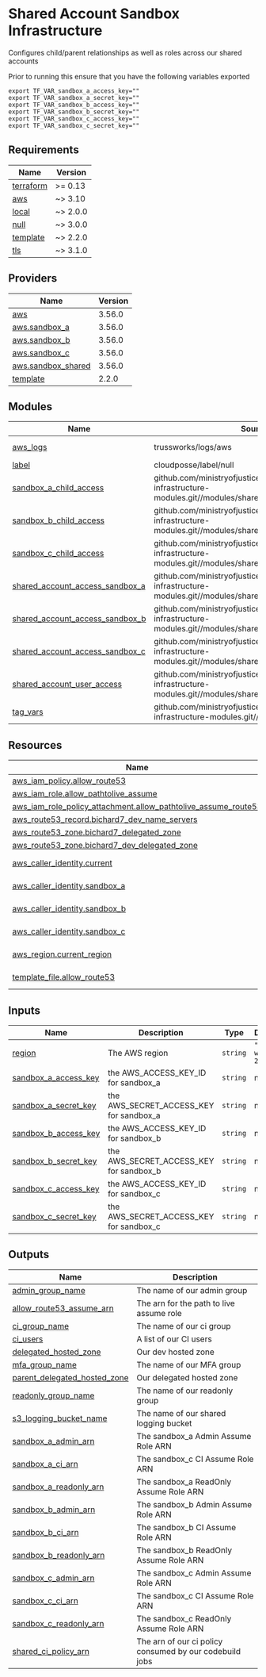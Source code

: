 # Shared Account Sandbox Infrastructure

Configures child/parent relationships as well as roles across our shared accounts

Prior to running this ensure that you have the following variables exported

```shell
export TF_VAR_sandbox_a_access_key=""
export TF_VAR_sandbox_a_secret_key=""
export TF_VAR_sandbox_b_access_key=""
export TF_VAR_sandbox_b_secret_key=""
export TF_VAR_sandbox_c_access_key=""
export TF_VAR_sandbox_c_secret_key=""
```

<!-- BEGIN_TF_DOCS -->
## Requirements

| Name | Version |
|------|---------|
| <a name="requirement_terraform"></a> [terraform](#requirement\_terraform) | >= 0.13 |
| <a name="requirement_aws"></a> [aws](#requirement\_aws) | ~> 3.10 |
| <a name="requirement_local"></a> [local](#requirement\_local) | ~> 2.0.0 |
| <a name="requirement_null"></a> [null](#requirement\_null) | ~> 3.0.0 |
| <a name="requirement_template"></a> [template](#requirement\_template) | ~> 2.2.0 |
| <a name="requirement_tls"></a> [tls](#requirement\_tls) | ~> 3.1.0 |

## Providers

| Name | Version |
|------|---------|
| <a name="provider_aws"></a> [aws](#provider\_aws) | 3.56.0 |
| <a name="provider_aws.sandbox_a"></a> [aws.sandbox\_a](#provider\_aws.sandbox\_a) | 3.56.0 |
| <a name="provider_aws.sandbox_b"></a> [aws.sandbox\_b](#provider\_aws.sandbox\_b) | 3.56.0 |
| <a name="provider_aws.sandbox_c"></a> [aws.sandbox\_c](#provider\_aws.sandbox\_c) | 3.56.0 |
| <a name="provider_aws.sandbox_shared"></a> [aws.sandbox\_shared](#provider\_aws.sandbox\_shared) | 3.56.0 |
| <a name="provider_template"></a> [template](#provider\_template) | 2.2.0 |

## Modules

| Name | Source | Version |
|------|--------|---------|
| <a name="module_aws_logs"></a> [aws\_logs](#module\_aws\_logs) | trussworks/logs/aws | ~> 10.3.0  |
| <a name="module_label"></a> [label](#module\_label) | cloudposse/label/null | 0.24.1 |
| <a name="module_sandbox_a_child_access"></a> [sandbox\_a\_child\_access](#module\_sandbox\_a\_child\_access) | github.com/ministryofjustice/bichard7-next-infrastructure-modules.git//modules/shared_account_child_access | n/a |
| <a name="module_sandbox_b_child_access"></a> [sandbox\_b\_child\_access](#module\_sandbox\_b\_child\_access) | github.com/ministryofjustice/bichard7-next-infrastructure-modules.git//modules/shared_account_child_access | n/a |
| <a name="module_sandbox_c_child_access"></a> [sandbox\_c\_child\_access](#module\_sandbox\_c\_child\_access) | github.com/ministryofjustice/bichard7-next-infrastructure-modules.git//modules/shared_account_child_access | n/a |
| <a name="module_shared_account_access_sandbox_a"></a> [shared\_account\_access\_sandbox\_a](#module\_shared\_account\_access\_sandbox\_a) | github.com/ministryofjustice/bichard7-next-infrastructure-modules.git//modules/shared_account_parent_access | n/a |
| <a name="module_shared_account_access_sandbox_b"></a> [shared\_account\_access\_sandbox\_b](#module\_shared\_account\_access\_sandbox\_b) | github.com/ministryofjustice/bichard7-next-infrastructure-modules.git//modules/shared_account_parent_access | n/a |
| <a name="module_shared_account_access_sandbox_c"></a> [shared\_account\_access\_sandbox\_c](#module\_shared\_account\_access\_sandbox\_c) | github.com/ministryofjustice/bichard7-next-infrastructure-modules.git//modules/shared_account_parent_access | n/a |
| <a name="module_shared_account_user_access"></a> [shared\_account\_user\_access](#module\_shared\_account\_user\_access) | github.com/ministryofjustice/bichard7-next-infrastructure-modules.git//modules/shared_account_parent | n/a |
| <a name="module_tag_vars"></a> [tag\_vars](#module\_tag\_vars) | github.com/ministryofjustice/bichard7-next-infrastructure-modules.git//modules/tag_vars | n/a |

## Resources

| Name | Type |
|------|------|
| [aws_iam_policy.allow_route53](https://registry.terraform.io/providers/hashicorp/aws/latest/docs/resources/iam_policy) | resource |
| [aws_iam_role.allow_pathtolive_assume](https://registry.terraform.io/providers/hashicorp/aws/latest/docs/resources/iam_role) | resource |
| [aws_iam_role_policy_attachment.allow_pathtolive_assume_route53](https://registry.terraform.io/providers/hashicorp/aws/latest/docs/resources/iam_role_policy_attachment) | resource |
| [aws_route53_record.bichard7_dev_name_servers](https://registry.terraform.io/providers/hashicorp/aws/latest/docs/resources/route53_record) | resource |
| [aws_route53_zone.bichard7_delegated_zone](https://registry.terraform.io/providers/hashicorp/aws/latest/docs/resources/route53_zone) | resource |
| [aws_route53_zone.bichard7_dev_delegated_zone](https://registry.terraform.io/providers/hashicorp/aws/latest/docs/resources/route53_zone) | resource |
| [aws_caller_identity.current](https://registry.terraform.io/providers/hashicorp/aws/latest/docs/data-sources/caller_identity) | data source |
| [aws_caller_identity.sandbox_a](https://registry.terraform.io/providers/hashicorp/aws/latest/docs/data-sources/caller_identity) | data source |
| [aws_caller_identity.sandbox_b](https://registry.terraform.io/providers/hashicorp/aws/latest/docs/data-sources/caller_identity) | data source |
| [aws_caller_identity.sandbox_c](https://registry.terraform.io/providers/hashicorp/aws/latest/docs/data-sources/caller_identity) | data source |
| [aws_region.current_region](https://registry.terraform.io/providers/hashicorp/aws/latest/docs/data-sources/region) | data source |
| [template_file.allow_route53](https://registry.terraform.io/providers/hashicorp/template/latest/docs/data-sources/file) | data source |

## Inputs

| Name | Description | Type | Default | Required |
|------|-------------|------|---------|:--------:|
| <a name="input_region"></a> [region](#input\_region) | The AWS region | `string` | `"eu-west-2"` | no |
| <a name="input_sandbox_a_access_key"></a> [sandbox\_a\_access\_key](#input\_sandbox\_a\_access\_key) | the AWS\_ACCESS\_KEY\_ID for sandbox\_a | `string` | n/a | yes |
| <a name="input_sandbox_a_secret_key"></a> [sandbox\_a\_secret\_key](#input\_sandbox\_a\_secret\_key) | the AWS\_SECRET\_ACCESS\_KEY for sandbox\_a | `string` | n/a | yes |
| <a name="input_sandbox_b_access_key"></a> [sandbox\_b\_access\_key](#input\_sandbox\_b\_access\_key) | the AWS\_ACCESS\_KEY\_ID for sandbox\_b | `string` | n/a | yes |
| <a name="input_sandbox_b_secret_key"></a> [sandbox\_b\_secret\_key](#input\_sandbox\_b\_secret\_key) | the AWS\_SECRET\_ACCESS\_KEY for sandbox\_b | `string` | n/a | yes |
| <a name="input_sandbox_c_access_key"></a> [sandbox\_c\_access\_key](#input\_sandbox\_c\_access\_key) | the AWS\_ACCESS\_KEY\_ID for sandbox\_c | `string` | n/a | yes |
| <a name="input_sandbox_c_secret_key"></a> [sandbox\_c\_secret\_key](#input\_sandbox\_c\_secret\_key) | the AWS\_SECRET\_ACCESS\_KEY for sandbox\_c | `string` | n/a | yes |

## Outputs

| Name | Description |
|------|-------------|
| <a name="output_admin_group_name"></a> [admin\_group\_name](#output\_admin\_group\_name) | The name of our admin group |
| <a name="output_allow_route53_assume_arn"></a> [allow\_route53\_assume\_arn](#output\_allow\_route53\_assume\_arn) | The arn for the path to live assume role |
| <a name="output_ci_group_name"></a> [ci\_group\_name](#output\_ci\_group\_name) | The name of our ci group |
| <a name="output_ci_users"></a> [ci\_users](#output\_ci\_users) | A list of our CI users |
| <a name="output_delegated_hosted_zone"></a> [delegated\_hosted\_zone](#output\_delegated\_hosted\_zone) | Our dev hosted zone |
| <a name="output_mfa_group_name"></a> [mfa\_group\_name](#output\_mfa\_group\_name) | The name of our MFA group |
| <a name="output_parent_delegated_hosted_zone"></a> [parent\_delegated\_hosted\_zone](#output\_parent\_delegated\_hosted\_zone) | Our delegated hosted zone |
| <a name="output_readonly_group_name"></a> [readonly\_group\_name](#output\_readonly\_group\_name) | The name of our readonly group |
| <a name="output_s3_logging_bucket_name"></a> [s3\_logging\_bucket\_name](#output\_s3\_logging\_bucket\_name) | The name of our shared logging bucket |
| <a name="output_sandbox_a_admin_arn"></a> [sandbox\_a\_admin\_arn](#output\_sandbox\_a\_admin\_arn) | The sandbox\_a Admin Assume Role ARN |
| <a name="output_sandbox_a_ci_arn"></a> [sandbox\_a\_ci\_arn](#output\_sandbox\_a\_ci\_arn) | The sandbox\_c CI Assume Role ARN |
| <a name="output_sandbox_a_readonly_arn"></a> [sandbox\_a\_readonly\_arn](#output\_sandbox\_a\_readonly\_arn) | The sandbox\_a ReadOnly Assume Role ARN |
| <a name="output_sandbox_b_admin_arn"></a> [sandbox\_b\_admin\_arn](#output\_sandbox\_b\_admin\_arn) | The sandbox\_b Admin Assume Role ARN |
| <a name="output_sandbox_b_ci_arn"></a> [sandbox\_b\_ci\_arn](#output\_sandbox\_b\_ci\_arn) | The sandbox\_b CI Assume Role ARN |
| <a name="output_sandbox_b_readonly_arn"></a> [sandbox\_b\_readonly\_arn](#output\_sandbox\_b\_readonly\_arn) | The sandbox\_b ReadOnly Assume Role ARN |
| <a name="output_sandbox_c_admin_arn"></a> [sandbox\_c\_admin\_arn](#output\_sandbox\_c\_admin\_arn) | The sandbox\_c Admin Assume Role ARN |
| <a name="output_sandbox_c_ci_arn"></a> [sandbox\_c\_ci\_arn](#output\_sandbox\_c\_ci\_arn) | The sandbox\_c CI Assume Role ARN |
| <a name="output_sandbox_c_readonly_arn"></a> [sandbox\_c\_readonly\_arn](#output\_sandbox\_c\_readonly\_arn) | The sandbox\_c ReadOnly Assume Role ARN |
| <a name="output_shared_ci_policy_arn"></a> [shared\_ci\_policy\_arn](#output\_shared\_ci\_policy\_arn) | The arn of our ci policy consumed by our codebuild jobs |
<!-- END_TF_DOCS -->

